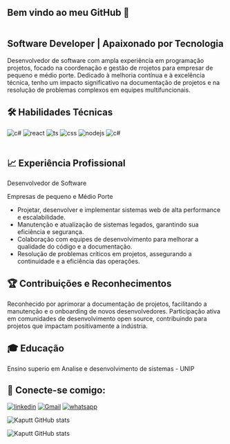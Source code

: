 ## Bem vindo ao meu GitHub 👋


<img src="https://camo.githubusercontent.com/50fe7dff397c381218fd9a0747b07b76a345643c92ca40a5c92895e422d5e0a9/68747470733a2f2f6b6f6d617265762e636f6d2f67687076632f3f757365726e616d653d4d69636861656c6564756172646f6f2d6769746875622d757365726e616d65" alt="" data-canonical-src="https://komarev.com/ghpvc/?username=kaputtdev-github-username" style="max-width: 100%;">

## Software Developer | Apaixonado por Tecnologia


Desenvolvedor de software com ampla experiência em programação projetos, focado na coordenação e gestão de rrojetos para empresar de pequeno e médio porte. Dedicado à melhoria contínua e à excelência técnica, tenho um impacto significativo na documentação de projetos e na resolução de problemas complexos em equipes multifuncionais.

## 🛠️ Habilidades Técnicas

<div style="display: inline_block">
  <img align="center" alt="c#" src="https://img.shields.io/badge/c-%2300599C.svg?style=for-the-badge&logo=c%2B%2B&logoColor=white" />
  <img align="center" alt="react" src="https://img.shields.io/badge/React-20232A?style=for-the-badge&logo=react&logoColor=61DAFB" />
  <img align="center" alt="ts" src="https://img.shields.io/badge/Java-ED8B00?style=for-the-badge&logo=openjdk&logoColor=white"/>
  <img align="center" alt="css" src="https://img.shields.io/badge/HTML-239120?style=for-the-badge&logo=html5&logoColor=white" />
  <img align="center" alt="nodejs" src="https://img.shields.io/badge/Python-3776AB?style=for-the-badge&logo=python&logoColor=white" />
  <img align="center" alt="c#" src="https://img.shields.io/badge/c%23-%23239120.svg?style=for-the-badge&logo=csharp&logoColor=white)" />
</div><br/>

## 📈 Experiência Profissional

Desenvolvedor de Software

Empresas de pequeno e Médio Porte

- Projetar, desenvolver e implementar sistemas web de alta performance e escalabilidade.
- Manutenção e atualização de sistemas legados, garantindo sua eficiência e segurança.
- Colaboração com equipes de desenvolvimento para melhorar a qualidade do código e a documentação.
- Resolução de problemas críticos em projetos, assegurando a continuidade e a eficiência das operações.

## 🏆 Contribuições e Reconhecimentos

Reconhecido por aprimorar a documentação de projetos, facilitando a manutenção e o onboarding de novos desenvolvedores.
Participação ativa em comunidades de desenvolvimento open source, contribuindo para projetos que impactam positivamente a indústria.

## 🎓 Educação
Ensino superio em Analise e desenvolvimento de sistemas - UNIP
## 📧 Conecte-se comigo:

[![linkedin](https://img.shields.io/badge/LinkedIn-0077B5?style=for-the-badge&logo=linkedin&logoColor=white)](https://www.linkedin.com/in/david-freitas-q153/) [![Gmail](https://img.shields.io/badge/Gmail-D14836?style=for-the-badge&logo=gmail&logoColor=white)](mailto:davidlf.contato@gmail.com)
[![whatsapp](https://img.shields.io/badge/WhatsApp-25D366?style=for-the-badge&logo=whatsapp&logoColor=white)](https://wa.me/qr/HKRVPZWN77XZL1)

![Kaputt GitHub stats](https://github-readme-stats.vercel.app/api?username=kaputtdev&show_icons=true&theme=dark)

![Kaputt GitHub stats](https://img.shields.io/github/watchers/{kaputtdev}/{repo-name}.svg)
